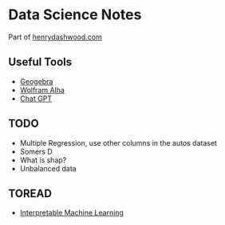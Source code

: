 Data Science Notes
================

<!-- WARNING: THIS FILE WAS AUTOGENERATED! DO NOT EDIT! -->

Part of [henrydashwood.com](https://henrydashwood.com)

## Useful Tools

- [Geogebra](https://www.geogebra.org/)
- [Wolfram Alha](https://www.wolframalpha.com/)
- [Chat GPT](https://chat.openai.com/)

## TODO

- Multiple Regression, use other columns in the autos dataset
- Somers D
- What is shap?
- Unbalanced data

## TOREAD

- [Interpretable Machine
  Learning](https://christophm.github.io/interpretable-ml-book/)
